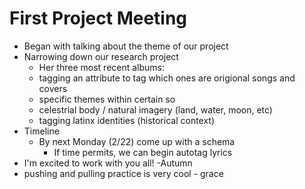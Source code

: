# First Project Meeting

* Began with talking about the theme of our project
* Narrowing down our research project
    * Her three most recent albums:
    * tagging an attribute to tag which ones are origional songs and covers 
    * specific themes within certain so 
    * celestrial body / natural imagery (land, water, moon, etc) 
    * tagging latinx identities (historical context)
* Timeline
   * By next Monday (2/22) come up with a schema
       * If time permits, we can begin autotag lyrics 
* I'm excited to work with you all! -Autumn
* pushing and pulling practice is very cool - grace

